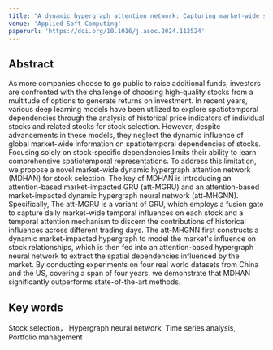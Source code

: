 ```yaml
---
title: "A dynamic hypergraph attention network: Capturing market-wide spatiotemporal dependencies for stock selection"
venue: 'Applied Soft Computing'
paperurl: 'https://doi.org/10.1016/j.asoc.2024.112524'
---
```


## Abstract
As more companies choose to go public to raise additional funds, investors are confronted with the challenge of choosing high-quality stocks from a multitude of options to generate returns on investment. In recent years, various deep learning models have been utilized to explore spatiotemporal dependencies through the analysis of historical price indicators of individual stocks and related stocks for stock selection. However, despite advancements in these models, they neglect the dynamic influence of global market-wide information on spatiotemporal dependencies of stocks. Focusing solely on stock-specific dependencies limits their ability to learn comprehensive spatiotemporal representations. To address this limitation, we propose a novel market-wide dynamic hypergraph attention network (MDHAN) for stock selection. The key of MDHAN is introducing an attention-based market-impacted GRU (att-MGRU) and an attention-based market-impacted dynamic hypergraph neural network (att-MHGNN). Specifically, The att-MGRU is a variant of GRU, which employs a fusion gate to capture daily market-wide temporal influences on each stock and a temporal attention mechanism to discern the contributions of historical influences across different trading days. The att-MHGNN first constructs a dynamic market-impacted hypergraph to model the market's influence on stock relationships, which is then fed into an attention-based hypergraph neural network to extract the spatial dependencies influenced by the market. By conducting experiments on four real world datasets from China and the US, covering a span of four years, we demonstrate that MDHAN significantly outperforms state-of-the-art methods.
## Key words
Stock selection， Hypergraph neural network, Time series analysis, Portfolio management
